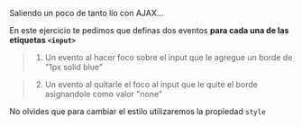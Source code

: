 Saliendo un poco de tanto lío con AJAX...

En este ejercicio te pedimos que definas dos eventos **para cada una de las etiquetas `<input>`**

> 1. Un evento al hacer foco sobre el input que le agregue un borde de "1px solid blue"

> 2. Un evento al quitarle el foco al input que le quite el borde asignandole como valor "none"

No olvides que para cambiar el estilo utilizaremos la propiedad `style`